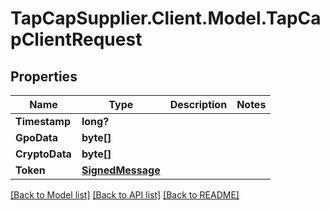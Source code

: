 # TapCapSupplier.Client.Model.TapCapClientRequest
## Properties

Name | Type | Description | Notes
------------ | ------------- | ------------- | -------------
**Timestamp** | **long?** |  | 
**GpoData** | **byte[]** |  | 
**CryptoData** | **byte[]** |  | 
**Token** | [**SignedMessage**](SignedMessage.md) |  | 

[[Back to Model list]](../README.md#documentation-for-models) [[Back to API list]](../README.md#documentation-for-api-endpoints) [[Back to README]](../README.md)

